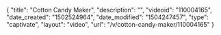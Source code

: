 {
    "title": "Cotton Candy Maker",
    "description": "",
    "videoid": "110004165",
    "date_created": "1502524964",
    "date_modified": "1504247457",
    "type": "captivate",
    "layout": "video",
    "url": "\/v\/cotton-candy-maker\/110004165"
}
